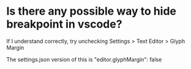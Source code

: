 # Is there any possible way to hide breakpoint in vscode?
If I understand correctly, try unchecking Settings > Text Editor > Glyph Margin

The settings.json version of this is "editor.glyphMargin": false

